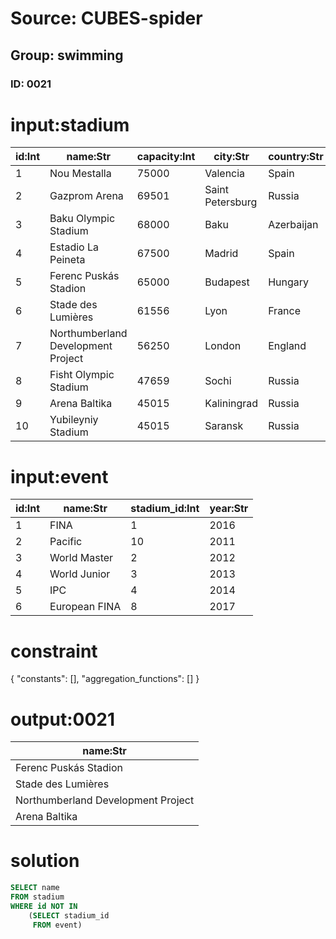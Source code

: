 # Source: CUBES-spider
## Group: swimming
### ID: 0021

# input:stadium

| id:Int | name:Str | capacity:Int | city:Str | country:Str | opening_year:Int |
|---|---|---|---|---|---|
| 1 | Nou Mestalla | 75000 | Valencia | Spain | 2004 |
| 2 | Gazprom Arena | 69501 | Saint Petersburg | Russia | 2005 |
| 3 | Baku Olympic Stadium | 68000 | Baku | Azerbaijan | 2005 |
| 4 | Estadio La Peineta | 67500 | Madrid | Spain | 2005 |
| 5 | Ferenc Puskás Stadion | 65000 | Budapest | Hungary | 2006 |
| 6 | Stade des Lumières | 61556 | Lyon | France | 2004 |
| 7 | Northumberland Development Project | 56250 | London | England | 2006 |
| 8 | Fisht Olympic Stadium | 47659 | Sochi | Russia | 2004 |
| 9 | Arena Baltika | 45015 | Kaliningrad | Russia | 2007 |
| 10 | Yubileyniy Stadium | 45015 | Saransk | Russia | 2005 |

# input:event

| id:Int | name:Str | stadium_id:Int | year:Str |
|---|---|---|---|
| 1 | FINA | 1 | 2016 |
| 2 | Pacific | 10 | 2011 |
| 3 | World Master | 2 | 2012 |
| 4 | World Junior | 3 | 2013 |
| 5 | IPC | 4 | 2014 |
| 6 | European FINA | 8 | 2017 |

# constraint

{
  "constants": [],
  "aggregation_functions": []
}

# output:0021

| name:Str |
|---|
| Ferenc Puskás Stadion |
| Stade des Lumières |
| Northumberland Development Project |
| Arena Baltika |

# solution

```sql
SELECT name
FROM stadium
WHERE id NOT IN
    (SELECT stadium_id
     FROM event)
```
